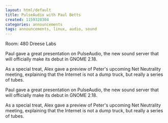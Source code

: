 ```yaml
---
layout: html/default
title: PulseAudio with Paul Betts
created: 1159328304
categories: announcements
tags: announcements, linux, audio, sound
---
```

Room: 480 Dreese Labs  

Paul gave a great presentation on PulseAudio, the new sound server that will officially make its debut in GNOME 2.18.

As a special treat, Alex gave a preview of Peter's upcoming Net Neutrality meeting, explaining that the Internet is not a dump truck, but really a series of tubes.

Paul gave a great presentation on PulseAudio, the new sound server that will officially make its debut in GNOME 2.18.

As a special treat, Alex gave a preview of Peter's upcoming Net Neutrality meeting, explaining that the Internet is not a dump truck, but really a series of tubes.


<!--FIXME-->
<!--[![](/sites/default/files/DSCF5003.thumbnail.JPG)](/sites/default/files/DSCF5003.JPG "Alex explains the inner working of the Internet backbone, or "tubes", to an enthralled audience.")[![](/sites/default/files/DSCF5004.thumbnail.JPG)](/sites/default/files/DSCF5004.JPG "Here is a more detailed picture of the "tubes." Notice that Senator Steven's internets were sent on Friday, and were received "today". Obviously this is a problem.")[![](/sites/default/files/DSCF5005.thumbnail.JPG)](/sites/default/files/DSCF5005.JPG "Here is a photograph of the right side of the board. The "tube" at the bottom is being cleared with race horses and lottery balls. Also, the Internet is not a duck.")-->
